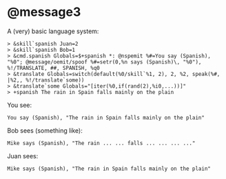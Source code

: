 # @message3
A (very) basic language system:
```
> &skill`spanish Juan=2
> &skill`spanish Bob=1
> &cmd.spanish Globals=$+spanish *: @nspemit %#=You say (Spanish), "%0"; @message/oemit/spoof %#=setr(0,%n says (Spanish)\, "%0"), %!/TRANSLATE, ##, SPANISH, %q0
> &translate Globals=switch(default(%0/skill`%1, 2), 2, %2, speak(%#, |%2,, %!/translate`some))
> &translate`some Globals="[iter(%0,if(rand(2),%i0,...))]"
> +spanish The rain in Spain falls mainly on the plain
```

You see:
```
You say (Spanish), "The rain in Spain falls mainly on the plain"
```
Bob sees (something like):
```
Mike says (Spanish), "The rain ... ... falls ... ... ... ..."
```
Juan sees:
```
Mike says (Spanish), "The rain in Spain falls mainly on the plain"
```

